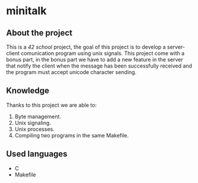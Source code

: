 # minitalk
## About the project
This is a *42 school* project, the goal of this project is to develop a server-client comunication program using unix signals. This project come with a bonus part, in the bonus part we have to add a new feature in the server that notify the client when the message has been successfully received and the program must accept unicode character sending.

## Knowledge
Thanks to this project we are able to:
1. Byte management.
2. Unix signaling.
3. Unix processes.
4. Compiling two programs in the same Makefile.

## Used languages
- C
- Makefile
